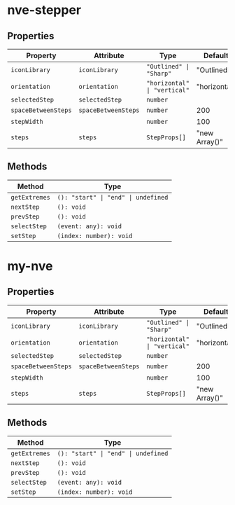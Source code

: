 # nve-stepper

## Properties

| Property            | Attribute           | Type                         | Default                  |
|---------------------|---------------------|------------------------------|--------------------------|
| `iconLibrary`       | `iconLibrary`       | `"Outlined" \| "Sharp"`      | "Outlined"               |
| `orientation`       | `orientation`       | `"horizontal" \| "vertical"` | "horizontal"             |
| `selectedStep`      | `selectedStep`      | `number`                     |                          |
| `spaceBetweenSteps` | `spaceBetweenSteps` | `number`                     | 200                      |
| `stepWidth`         |                     | `number`                     | 100                      |
| `steps`             | `steps`             | `StepProps[]`                | "new Array<StepProps>()" |

## Methods

| Method        | Type                                |
|---------------|-------------------------------------|
| `getExtremes` | `(): "start" \| "end" \| undefined` |
| `nextStep`    | `(): void`                          |
| `prevStep`    | `(): void`                          |
| `selectStep`  | `(event: any): void`                |
| `setStep`     | `(index: number): void`             |


# my-nve

## Properties

| Property            | Attribute           | Type                         | Default                  |
|---------------------|---------------------|------------------------------|--------------------------|
| `iconLibrary`       | `iconLibrary`       | `"Outlined" \| "Sharp"`      | "Outlined"               |
| `orientation`       | `orientation`       | `"horizontal" \| "vertical"` | "horizontal"             |
| `selectedStep`      | `selectedStep`      | `number`                     |                          |
| `spaceBetweenSteps` | `spaceBetweenSteps` | `number`                     | 200                      |
| `stepWidth`         |                     | `number`                     | 100                      |
| `steps`             | `steps`             | `StepProps[]`                | "new Array<StepProps>()" |

## Methods

| Method        | Type                                |
|---------------|-------------------------------------|
| `getExtremes` | `(): "start" \| "end" \| undefined` |
| `nextStep`    | `(): void`                          |
| `prevStep`    | `(): void`                          |
| `selectStep`  | `(event: any): void`                |
| `setStep`     | `(index: number): void`             |
